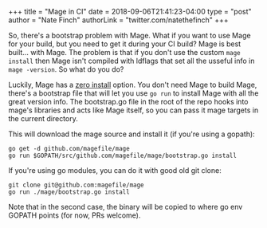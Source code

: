 +++
title = "Mage in CI"
date = 2018-09-06T21:41:23-04:00
type = "post"
author = "Nate Finch"
authorLink = "twitter.com/natethefinch"
+++

So, there's a bootstrap problem with Mage.  What if you want to use Mage for
your build, but you need to get it during your CI build?  Mage is best built...
with Mage.  The problem is that if you don't use the custom `mage install` then
Mage isn't compiled with ldflags that set all the usseful info in `mage
-version`.  So what do you do?

Luckily, Mage has a [zero install](/zeroInstall) option.  You don't need Mage to
build Mage, there's a bootstrap file that will let you use `go run` to install
Mage with all the great version info.  The bootstrap.go file in the root of the
repo hooks into mage's libraries and acts like Mage itself, so you can pass it
mage targets in the current directory.

This will download the mage source and install it (if you're using a gopath):

```
go get -d github.com/magefile/mage
go run $GOPATH/src/github.com/magefile/mage/bootstrap.go install
```

If you're using go modules, you can do it with good old git clone:

```
git clone git@github.com:magefile/mage
go run ./mage/bootstrap.go install
```

Note that in the second case, the binary will be copied to where go env GOPATH
points (for now, PRs welcome).